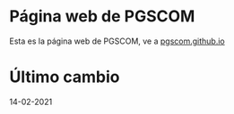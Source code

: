 # Página web de PGSCOM
Esta es la página web de PGSCOM, ve a [pgscom.github.io](https://pgscom.github.io/)
# Último cambio
14-02-2021